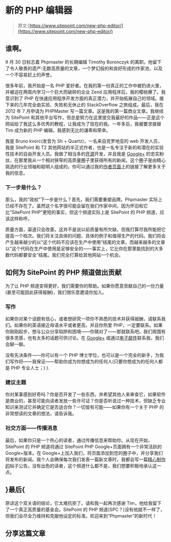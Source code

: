# 新的 PHP 编辑器

> 原文:[https://www.sitepoint.com/new-php-editor/](https://www.sitepoint.com/new-php-editor/)

## 谁啊。

9 月 30 日标志着 Phpmaster 的长期编辑 Timothy Boronczyk 的离职。他留下了令人敬畏的遗产:无数高质量的文章，一个梦幻般的和良好形成的作家池，以及一个不容易赶上的声誉。

很多年前，我开始是一名 PHP 爱好者。在我的第一份真正的工作中被扔进火里，并被迫在两周内学习一个巨大而破碎的企业 Zend 应用程序后，我的樱桃爆了。我意识到了 PHP 在快速应用程序开发方面的真正潜力，并开始拓展自己的领域。接下来的几年完全由实验、失败和无休止的 StackOverflow 之旅组成。最后，我在 2012 年 7 月申请为 PHPMaster 写一篇文章。这是我的第一篇商业文章。我继续为 SitePoint 和其他平台写作，但总是努力在这里提交我最好的作品——正是这个网站给了我这么多优秀的教程，让我成为了现在的我。一年多后，我被要求接替 Tim 成为新的 PHP 编辑，我感到无比的谦卑和荣幸。

我是 Bruno kvorc(发音为 Sh + Quartz)，一名来自克罗地亚的 web 开发人员，我是 SitePoint 和 T2 其他网站的半正式作者，也是一名专注于新的和潜在的实验性技术的自由开发人员。我做了相当多的[开源](http://github.com/swader)开发，并且我是 [Google+](https://plus.google.com/u/0/104771776404197897488?rel=author) 的忠实粉丝，在那里我从一个相对狭窄的高质量圈子里获得所有的新闻，这个圈子是由精心挑选的行业领袖和聪明人组成的。你可以通过我的[作者页面](https://www.sitepoint.com/author/bskvorc)上的链接了解更多关于我的信息。

### 下一步是什么？

那么，我的“政权”下一步是什么？首先，我们需要重塑品牌。Phpmaster 实际上已经不存在了。虽然这个名字很可能会留在我们作家中间，因为怀旧和它比“SitePoint PHP”更短的事实，但这个频道实际上是 SitePoint 的 PHP 频道，应该这样称呼。

质量方面，渠道只会改善。这并不是说以前质量有所欠缺，但我打算尽我所能把它提高一个档次。我们将关注具体的问题、具体的例子和值得生产的代码。我们将会产生越来越少的以“这个代码不应该在生产中使用”结尾的文章，而越来越多的文章以“这个代码在生产中使用是足够安全的——事实上，它比你在那里能找到的大多数代码都要安全”结尾。我们完全打算给其他网站一个机会。

## 如何为 SitePoint 的 PHP 频道做出贡献

为了让 PHP 频道变得更好，我们需要你的帮助。如果你愿意贡献自己的一份力量(甚至可能因此获得报酬)，我们很乐意邀请你加入。

### 写作

如果你对某个话题有信心，或者想研究一项你不熟悉的技术并获得报酬，请联系我们。如果你的英语接近母语水平或者更高，并且你热爱 PHP，一定要联系。如果你刚刚起步，想与公众分享陷阱和困境——你猜对了——那就联系吧。我们周围有很多灵感，也有太多的话题可供讨论。在 [Google+](https://plus.google.com/u/0/104771776404197897488?rel=author) 或通过[电子邮件](mailto:bruno.skvorc@sitepoint.com)联系我，我们会聊一聊。

没有先决条件——你可以有一个 PHP 博士学位，也可以是一个完全的新手，为我们写作将——我保证——帮助你成为你想成为的任何人(只要你想成为的任何人都是 PHP 专业人士；) ).

### 建议主题

你对某事感到好奇吗？你是否开发了一些东西，并希望其他人来审查它，如果软件是商业的，甚至可能向读者发放一些许可证？你是否听说过一种技术，但缺乏专业知识来测试它并确定它是否适合你？一切皆有可能——如果你有一个关于 PHP 的非常想读的文章的想法，请告诉我。

### 社交方面——传播消息

最后，如果你只是一个热心的读者，通过传播信息来帮助你。从现在开始，SitePoint 的 PHP 频道将通过 SitePoint PHP Google+页面拥有一个非常活跃的 Google+版本。在 Google+上加入我们，将页面添加到您的圈子中，并分享我们将发布的新闻。我个人会确保每次我们发表一篇新文章时，我都会写一篇[精心制作的](https://chrome.google.com/webstore/detail/richpost/enfnkihhdecgoinkfpphnlkkfdojhjjj)帖子公告。没有出色的读者，这个频道什么都不是，我们想要积极地承认这一点。

## }最后{

原谅这个双关语的结论，它太难抗拒了。请和我一起再次感谢 Tim，他给我留下了一个真正高质量的基金会。SitePoint 的 PHP 频道(SPC？)没有他就不一样了，但我们会尽全力维持和克服他设定的标准。欢迎来到“Phpmaster”的新时代！

## 分享这篇文章